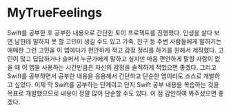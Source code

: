 # MyTrueFeelings
Swift를 공부한 후 공부한 내용으로 간단한 토이 프로젝트를 진행했다.
인생을 살다 보면 남한테 말하지 못 할 고민이 생길 수도 있고 가족, 친구 등 주변 사람들에게 말하기는 애매한 그런 고민을 이 앱에다가 편안하게 적고 감정 정리를 하기를 원해서 제작했다. 고민이 많고 답답하거나 슬퍼서 누군가에게 말하고 싶지만 마음 편안하게 말할 사람이 없을 때 이 앱을 사용하는 시간만큼은 자신의 감정을 솔직하게 적었으면 좋겠다.
그리고 Swift를 공부하면서 공부한 내용을 응용해서 간단하고 단순한 앱이라도 스스로 개발하고 싶었다.
이제 막 Swift를 공부하는 단계이고 단지 Swift 공부 내용을 복습하는 것을 목표로 개발했으므로 내용이 정말 많이 단순할 수도 있다. 이 점 감안하여 봐주셨으면 좋겠다.
